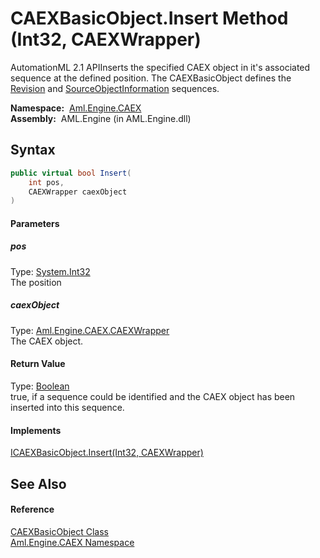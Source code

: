 CAEXBasicObject.Insert Method (Int32, CAEXWrapper)
==================================================
AutomationML 2.1 APIInserts the specified CAEX object in it's associated sequence at the defined position. The CAEXBasicObject defines the [Revision][1] and [SourceObjectInformation][2] sequences.

  **Namespace:**  [Aml.Engine.CAEX][3]  
  **Assembly:**  AML.Engine (in AML.Engine.dll)

Syntax
------

```csharp
public virtual bool Insert(
	int pos,
	CAEXWrapper caexObject
)
```

#### Parameters

##### *pos*
Type: [System.Int32][4]  
The position

##### *caexObject*
Type: [Aml.Engine.CAEX.CAEXWrapper][5]  
The CAEX object.

#### Return Value
Type: [Boolean][6]  
 true, if a sequence could be identified and the CAEX object has been inserted into this sequence. 
#### Implements
[ICAEXBasicObject.Insert(Int32, CAEXWrapper)][7]  


See Also
--------

#### Reference
[CAEXBasicObject Class][8]  
[Aml.Engine.CAEX Namespace][3]  

[1]: Revision.md
[2]: SourceObjectInformation.md
[3]: ../README.md
[4]: https://docs.microsoft.com/dotnet/api/system.int32
[5]: ../CAEXWrapper/README.md
[6]: https://docs.microsoft.com/dotnet/api/system.boolean
[7]: ../ICAEXBasicObject/Insert_1.md
[8]: README.md
[9]: https://www.automationml.org
[10]: ../../icons/logoShade.png